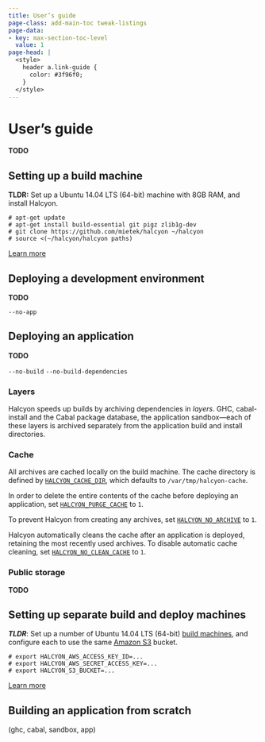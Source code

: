 ```yaml
---
title: User’s guide
page-class: add-main-toc tweak-listings
page-data:
- key: max-section-toc-level
  value: 1
page-head: |
  <style>
    header a.link-guide {
      color: #3f96f0;
    }
  </style>
---
```



User’s guide
============

**TODO**

<nav id="main-toc"></nav>


Setting up a build machine
--------------------------

**TLDR:**  Set up a Ubuntu 14.04 LTS (64-bit) machine with 8GB RAM, and install Halcyon.

```
# apt-get update
# apt-get install build-essential git pigz zlib1g-dev
# git clone https://github.com/mietek/halcyon ~/halcyon
# source <(~/halcyon/halcyon paths)
```

<a class="pill-button" href="setting-up-a-build-machine/">Learn more</a>


Deploying a development environment
-----------------------------------

**TODO**

`--no-app`


Deploying an application
------------------------

**TODO**

`--no-build`
`--no-build-dependencies`


### Layers

Halcyon speeds up builds by archiving dependencies in _layers_.  GHC, cabal-install and the Cabal package database, the application sandbox—each of these layers is archived separately from the application build and install directories.


### Cache

All archives are cached locally on the build machine.  The cache directory is defined by [`HALCYON_CACHE_DIR`](reference/#halcyon_cache_dir), which defaults to `/var/tmp/halcyon-cache`.

In order to delete the entire contents of the cache before deploying an application, set [`HALCYON_PURGE_CACHE`](reference/#halcyon_purge_cache) to `1`.

To prevent Halcyon from creating any archives, set [`HALCYON_NO_ARCHIVE`](reference/#halcyon_no_archive) to `1`.

Halcyon automatically cleans the cache after an application is deployed, retaining the most recently used archives.  To disable automatic cache cleaning, set [`HALCYON_NO_CLEAN_CACHE`](reference/#halcyon_no_clean_cache) to `1`.


### Public storage

**TODO**


Setting up separate build and deploy machines
---------------------------------------------

**_TLDR_**:  Set up a number of Ubuntu 14.04 LTS (64-bit) [build machines](how-to-set-up-a-build-machine/), and configure each to use the same [Amazon S3](http://docs.aws.amazon.com/AmazonS3/latest/gsg/SigningUpforS3.html) bucket.

```
# export HALCYON_AWS_ACCESS_KEY_ID=...
# export HALCYON_AWS_SECRET_ACCESS_KEY=...
# export HALCYON_S3_BUCKET=...
```

<a class="pill-button" href="setting-up-separate-build-and-deploy-machines/">Learn more</a>


Building an application from scratch
------------------------------------

(ghc, cabal, sandbox, app)
